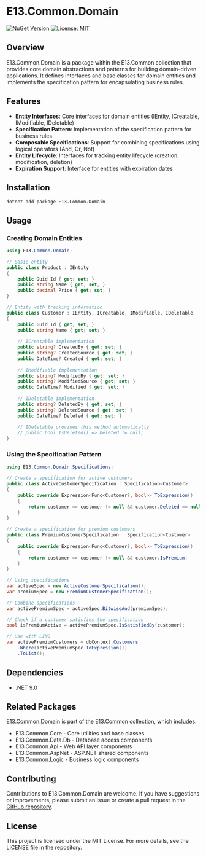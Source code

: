 # E13.Common.Domain

[![NuGet Version](https://img.shields.io/nuget/v/e13.common.domain)](https://www.nuget.org/packages/E13.Common.Domain/)
[![License: MIT](https://img.shields.io/badge/License-MIT-blue.svg)](https://opensource.org/licenses/MIT)

## Overview

E13.Common.Domain is a package within the E13.Common collection that provides core domain abstractions and patterns for building domain-driven applications. It defines interfaces and base classes for domain entities and implements the specification pattern for encapsulating business rules.

## Features

- **Entity Interfaces**: Core interfaces for domain entities (IEntity, ICreatable, IModifiable, IDeletable)
- **Specification Pattern**: Implementation of the specification pattern for business rules
- **Composable Specifications**: Support for combining specifications using logical operators (And, Or, Not)
- **Entity Lifecycle**: Interfaces for tracking entity lifecycle (creation, modification, deletion)
- **Expiration Support**: Interface for entities with expiration dates

## Installation

```shell
dotnet add package E13.Common.Domain
```

## Usage

### Creating Domain Entities

```csharp
using E13.Common.Domain;

// Basic entity
public class Product : IEntity
{
    public Guid Id { get; set; }
    public string Name { get; set; }
    public decimal Price { get; set; }
}

// Entity with tracking information
public class Customer : IEntity, ICreatable, IModifiable, IDeletable
{
    public Guid Id { get; set; }
    public string Name { get; set; }
    
    // ICreatable implementation
    public string? CreatedBy { get; set; }
    public string? CreatedSource { get; set; }
    public DateTime? Created { get; set; }
    
    // IModifiable implementation
    public string? ModifiedBy { get; set; }
    public string? ModifiedSource { get; set; }
    public DateTime? Modified { get; set; }
    
    // IDeletable implementation
    public string? DeletedBy { get; set; }
    public string? DeletedSource { get; set; }
    public DateTime? Deleted { get; set; }
    
    // IDeletable provides this method automatically
    // public bool IsDeleted() => Deleted != null;
}
```

### Using the Specification Pattern

```csharp
using E13.Common.Domain.Specifications;

// Create a specification for active customers
public class ActiveCustomerSpecification : Specification<Customer>
{
    public override Expression<Func<Customer?, bool>> ToExpression()
    {
        return customer => customer != null && customer.Deleted == null;
    }
}

// Create a specification for premium customers
public class PremiumCustomerSpecification : Specification<Customer>
{
    public override Expression<Func<Customer?, bool>> ToExpression()
    {
        return customer => customer != null && customer.IsPremium;
    }
}

// Using specifications
var activeSpec = new ActiveCustomerSpecification();
var premiumSpec = new PremiumCustomerSpecification();

// Combine specifications
var activePremiumSpec = activeSpec.BitwiseAnd(premiumSpec);

// Check if a customer satisfies the specification
bool isPremiumActive = activePremiumSpec.IsSatisfiedBy(customer);

// Use with LINQ
var activePremiumCustomers = dbContext.Customers
    .Where(activePremiumSpec.ToExpression())
    .ToList();
```

## Dependencies

- .NET 9.0

## Related Packages

E13.Common.Domain is part of the E13.Common collection, which includes:

- E13.Common.Core - Core utilities and base classes
- E13.Common.Data.Db - Database access components
- E13.Common.Api - Web API layer components
- E13.Common.AspNet - ASP.NET shared components
- E13.Common.Logic - Business logic components

## Contributing

Contributions to E13.Common.Domain are welcome. If you have suggestions or improvements, please submit an issue or create a pull request in the [GitHub repository](https://github.com/e13tech/common).

## License

This project is licensed under the MIT License. For more details, see the LICENSE file in the repository.
